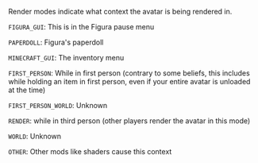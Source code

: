 Render modes indicate what context the avatar is being rendered in.

<code>FIGURA_GUI</code>: This is in the Figura pause menu<br/>

<code>PAPERDOLL</code>: Figura's paperdoll<br/>

<code>MINECRAFT_GUI</code>: The inventory menu<br/>

<code>FIRST_PERSON</code>: While in first person (contrary to some beliefs, this includes while holding an item in first person, even if your entire avatar is unloaded at the time)<br/>

<code>FIRST_PERSON_WORLD</code>: Unknown<br/>

<code>RENDER</code>: while in third person (other players render the avatar in this mode)<br/>

<code>WORLD</code>: Unknown<br/>

<code>OTHER</code>: Other mods like shaders cause this context